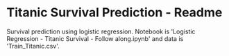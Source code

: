 # Titanic Survival Prediction - Readme

Survival prediction using logistic regression. Notebook is 'Logistic Regression - Titanic Survival - Follow along.ipynb' and data is 'Train_Titanic.csv'.
